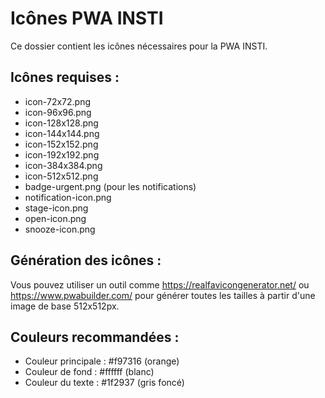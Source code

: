 # Icônes PWA INSTI

Ce dossier contient les icônes nécessaires pour la PWA INSTI.

## Icônes requises :

- icon-72x72.png
- icon-96x96.png  
- icon-128x128.png
- icon-144x144.png
- icon-152x152.png
- icon-192x192.png
- icon-384x384.png
- icon-512x512.png
- badge-urgent.png (pour les notifications)
- notification-icon.png
- stage-icon.png
- open-icon.png
- snooze-icon.png

## Génération des icônes :

Vous pouvez utiliser un outil comme https://realfavicongenerator.net/ 
ou https://www.pwabuilder.com/ pour générer toutes les tailles à partir 
d'une image de base 512x512px.

## Couleurs recommandées :

- Couleur principale : #f97316 (orange)
- Couleur de fond : #ffffff (blanc)
- Couleur du texte : #1f2937 (gris foncé)
